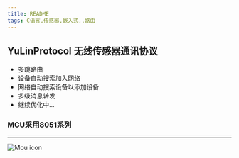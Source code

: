 ```yaml
---
title: README
tags: C语言,传感器,嵌入式,,路由
---
```



## YuLinProtocol 无线传感器通讯协议

* 多跳路由
* 设备自动搜索加入网络
* 网络自动搜索设备以添加设备
* 多级消息转发
* 继续优化中...

### MCU采用8051系列

***
![Mou icon](http://www.qinfangtech.com/skin/qinfang/images/p-01.jpg)

